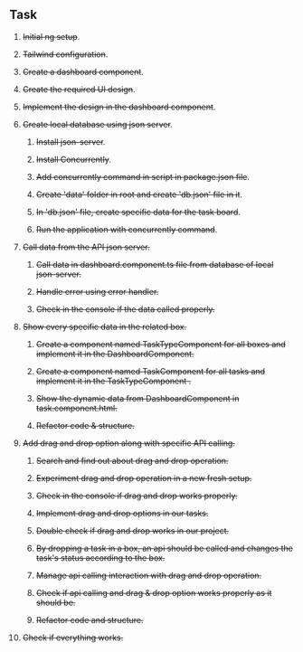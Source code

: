 ## Task

1. ~~Initial ng setup~~.

2. ~~Tailwind configuration~~.

3. ~~Create a dashboard component~~.

4. ~~Create the required UI design~~.

5. ~~Implement the design in the dashboard component~~.

6. ~~Create local database using json server~~.

    1. ~~Install json-server~~.

    2. ~~Install Concurrently~~.

    3. ~~Add concurrently command in script in package.json file~~.

    4. ~~Create 'data' folder in root and create 'db.json' file in it~~.

    5. ~~In 'db.json' file, create specific data for the task board~~.
    
    6. ~~Run the application with concurrently command~~.

7. ~~Call data from the API json server.~~

    1. ~~Call data in dashboard.component.ts file from database of local json-server.~~

    2. ~~Handle error using error handler.~~

    3. ~~Check in the console if the data called properly.~~

8. ~~Show every specific data in the related box.~~

    1. ~~Create a component named TaskTypeComponent for all boxes and implement it in the DashboardComponent.~~

    2. ~~Create a component named TaskComponent for all tasks and implement it in the TaskTypeComponent .~~

    3. ~~Show the dynamic data from DashboardComponent in task.component.html.~~ 

    4. ~~Refactor code & structure.~~

9. ~~Add drag and drop option along with specific API calling.~~

    1. ~~Search and find out about drag and drop operation.~~

    2. ~~Experiment drag and drop operation in a  new fresh setup.~~

    3. ~~Check in the console if drag and drop works properly.~~

    4. ~~Implement drag and drop options in our tasks.~~

    5. ~~Double check if drag and drop works in our project.~~

    6. ~~By dropping a task in a box, an api should be called and changes the task's status according to the box.~~

    7. ~~Manage api calling interaction with drag and drop operation.~~

    8. ~~Check if api calling and drag & drop option works properly as it should be.~~

    9. ~~Refactor code and structure.~~
    
10. ~~Check if everything works.~~
